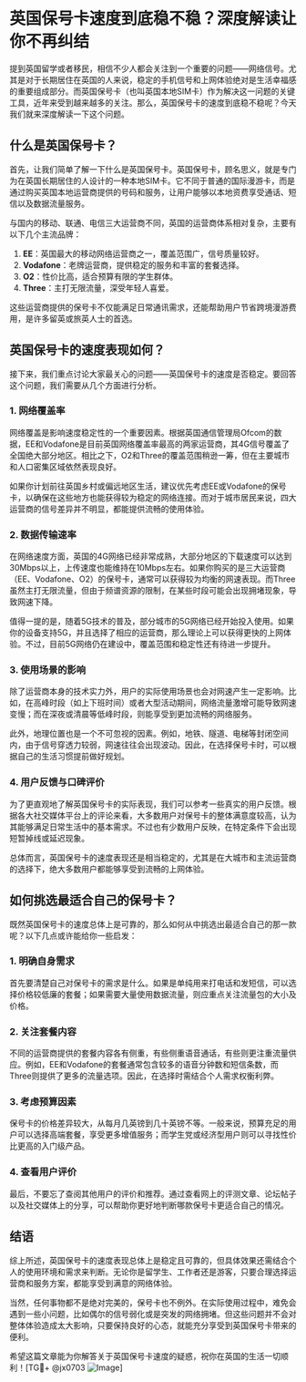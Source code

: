 # 英国保号卡速度到底稳不稳？深度解读让你不再纠结

提到英国留学或者移民，相信不少人都会关注到一个重要的问题——网络信号。尤其是对于长期居住在英国的人来说，稳定的手机信号和上网体验绝对是生活幸福感的重要组成部分。而英国保号卡（也叫英国本地SIM卡）作为解决这一问题的关键工具，近年来受到越来越多的关注。那么，英国保号卡的速度到底稳不稳呢？今天我们就来深度解读一下这个问题。

## 什么是英国保号卡？

首先，让我们简单了解一下什么是英国保号卡。英国保号卡，顾名思义，就是专门为在英国长期居住的人设计的一种本地SIM卡。它不同于普通的国际漫游卡，而是通过购买英国本地运营商提供的号码和服务，让用户能够以本地资费享受通话、短信以及数据流量服务。

与国内的移动、联通、电信三大运营商不同，英国的运营商体系相对复杂，主要有以下几个主流品牌：

1. **EE**：英国最大的移动网络运营商之一，覆盖范围广，信号质量较好。
2. **Vodafone**：老牌运营商，提供稳定的服务和丰富的套餐选择。
3. **O2**：性价比高，适合预算有限的学生群体。
4. **Three**：主打无限流量，深受年轻人喜爱。

这些运营商提供的保号卡不仅能满足日常通讯需求，还能帮助用户节省跨境漫游费用，是许多留英或旅英人士的首选。

## 英国保号卡的速度表现如何？

接下来，我们重点讨论大家最关心的问题——英国保号卡的速度是否稳定。要回答这个问题，我们需要从几个方面进行分析。

### 1. 网络覆盖率

网络覆盖是影响速度稳定性的一个重要因素。根据英国通信管理局Ofcom的数据，EE和Vodafone是目前英国网络覆盖率最高的两家运营商，其4G信号覆盖了全国绝大部分地区。相比之下，O2和Three的覆盖范围稍逊一筹，但在主要城市和人口密集区域依然表现良好。

如果你计划前往英国乡村或偏远地区生活，建议优先考虑EE或Vodafone的保号卡，以确保在这些地方也能获得较为稳定的网络连接。而对于城市居民来说，四大运营商的信号差异并不明显，都能提供流畅的使用体验。

### 2. 数据传输速率

在网络速度方面，英国的4G网络已经非常成熟，大部分地区的下载速度可以达到30Mbps以上，上传速度也能维持在10Mbps左右。如果你购买的是三大运营商（EE、Vodafone、O2）的保号卡，通常可以获得较为均衡的网速表现。而Three虽然主打无限流量，但由于频谱资源的限制，在某些时段可能会出现拥堵现象，导致网速下降。

值得一提的是，随着5G技术的普及，部分城市的5G网络已经开始投入使用。如果你的设备支持5G，并且选择了相应的运营商，那么理论上可以获得更快的上网体验。不过，目前5G网络仍在建设中，覆盖范围和稳定性还有待进一步提升。

### 3. 使用场景的影响

除了运营商本身的技术实力外，用户的实际使用场景也会对网速产生一定影响。比如，在高峰时段（如上下班时间）或者大型活动期间，网络流量激增可能导致网速变慢；而在深夜或清晨等低峰时段，则能享受到更加流畅的网络服务。

此外，地理位置也是一个不可忽视的因素。例如，地铁、隧道、电梯等封闭空间内，由于信号穿透力较弱，网速往往会出现波动。因此，在选择保号卡时，可以根据自己的生活习惯提前做好规划。

### 4. 用户反馈与口碑评价

为了更直观地了解英国保号卡的实际表现，我们可以参考一些真实的用户反馈。根据各大社交媒体平台上的评论来看，大多数用户对保号卡的整体满意度较高，认为其能够满足日常生活中的基本需求。不过也有少数用户反映，在特定条件下会出现短暂掉线或延迟现象。

总体而言，英国保号卡的速度表现还是相当稳定的，尤其是在大城市和主流运营商的选择下，绝大多数用户都能够享受到流畅的上网体验。

## 如何挑选最适合自己的保号卡？

既然英国保号卡的速度总体上是可靠的，那么如何从中挑选出最适合自己的那一款呢？以下几点或许能给你一些启发：

### 1. 明确自身需求

首先要清楚自己对保号卡的需求是什么。如果是单纯用来打电话和发短信，可以选择价格较低廉的套餐；如果需要大量使用数据流量，则应重点关注流量包的大小及价格。

### 2. 关注套餐内容

不同的运营商提供的套餐内容各有侧重，有些侧重语音通话，有些则更注重流量供应。例如，EE和Vodafone的套餐通常包含较多的语音分钟数和短信条数，而Three则提供了更多的流量选项。因此，在选择时需结合个人需求权衡利弊。

### 3. 考虑预算因素

保号卡的价格差异较大，从每月几英镑到几十英镑不等。一般来说，预算充足的用户可以选择高端套餐，享受更多增值服务；而学生党或经济型用户则可以寻找性价比更高的入门级产品。

### 4. 查看用户评价

最后，不要忘了查阅其他用户的评价和推荐。通过查看网上的评测文章、论坛帖子以及社交媒体上的分享，可以帮助你更好地判断哪款保号卡更适合自己的情况。

## 结语

综上所述，英国保号卡的速度表现总体上是稳定且可靠的，但具体效果还需结合个人的使用环境和需求来判断。无论你是留学生、工作者还是游客，只要合理选择运营商和服务方案，都能享受到满意的网络体验。

当然，任何事物都不是绝对完美的，保号卡也不例外。在实际使用过程中，难免会遇到一些小问题，比如偶尔的信号弱化或是突发的网络拥堵。但这些问题并不会对整体体验造成太大影响，只要保持良好的心态，就能充分享受到英国保号卡带来的便利。

希望这篇文章能为你解答关于英国保号卡速度的疑惑，祝你在英国的生活一切顺利！[TG💪+ @jx0703 ![Image](https://github.com/user-attachments/assets/dbca1d08-cadb-493c-b0ec-ad6f7a83f270)]